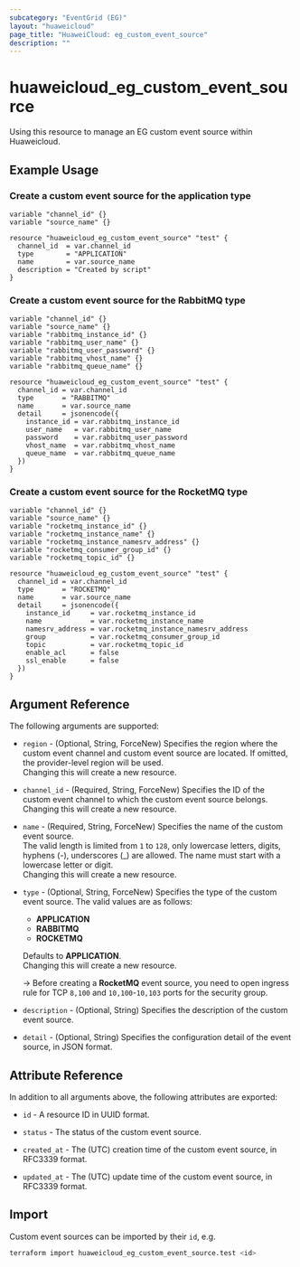 ```yaml
---
subcategory: "EventGrid (EG)"
layout: "huaweicloud"
page_title: "HuaweiCloud: eg_custom_event_source"
description: ""
---
```


# huaweicloud_eg_custom_event_source

Using this resource to manage an EG custom event source within Huaweicloud.

## Example Usage

### Create a custom event source for the application type

```hcl
variable "channel_id" {}
variable "source_name" {}

resource "huaweicloud_eg_custom_event_source" "test" {
  channel_id  = var.channel_id
  type        = "APPLICATION"
  name        = var.source_name
  description = "Created by script"
}
```

### Create a custom event source for the RabbitMQ type

```hcl
variable "channel_id" {}
variable "source_name" {}
variable "rabbitmq_instance_id" {}
variable "rabbitmq_user_name" {}
variable "rabbitmq_user_password" {}
variable "rabbitmq_vhost_name" {}
variable "rabbitmq_queue_name" {}

resource "huaweicloud_eg_custom_event_source" "test" {
  channel_id = var.channel_id
  type       = "RABBITMQ"
  name       = var.source_name
  detail     = jsonencode({
    instance_id = var.rabbitmq_instance_id
    user_name   = var.rabbitmq_user_name
    password    = var.rabbitmq_user_password
    vhost_name  = var.rabbitmq_vhost_name
    queue_name  = var.rabbitmq_queue_name
  })
}
```

### Create a custom event source for the RocketMQ type

```hcl
variable "channel_id" {}
variable "source_name" {}
variable "rocketmq_instance_id" {}
variable "rocketmq_instance_name" {}
variable "rocketmq_instance_namesrv_address" {}
variable "rocketmq_consumer_group_id" {}
variable "rocketmq_topic_id" {}

resource "huaweicloud_eg_custom_event_source" "test" {
  channel_id = var.channel_id
  type       = "ROCKETMQ"
  name       = var.source_name
  detail     = jsonencode({
    instance_id     = var.rocketmq_instance_id
    name            = var.rocketmq_instance_name
    namesrv_address = var.rocketmq_instance_namesrv_address
    group           = var.rocketmq_consumer_group_id
    topic           = var.rocketmq_topic_id
    enable_acl      = false
    ssl_enable      = false
  })
}
```

## Argument Reference

The following arguments are supported:

* `region` - (Optional, String, ForceNew) Specifies the region where the custom event channel and custom event source
  are located. If omitted, the provider-level region will be used.  
  Changing this will create a new resource.

* `channel_id` - (Required, String, ForceNew) Specifies the ID of the custom event channel to which the custom event
  source belongs.  
  Changing this will create a new resource.

* `name` - (Required, String, ForceNew) Specifies the name of the custom event source.  
  The valid length is limited from `1` to `128`, only lowercase letters, digits, hyphens (-), underscores (_) are
  allowed. The name must start with a lowercase letter or digit.  
  Changing this will create a new resource.

* `type` - (Optional, String, ForceNew) Specifies the type of the custom event source.
  The valid values are as follows:
  + **APPLICATION**
  + **RABBITMQ**
  + **ROCKETMQ**

  Defaults to **APPLICATION**.  
  Changing this will create a new resource.

  -> Before creating a **RocketMQ** event source, you need to open ingress rule for TCP `8,100` and `10,100`-`10,103`
     ports for the security group.

* `description` - (Optional, String) Specifies the description of the custom event source.

* `detail` - (Optional, String) Specifies the configuration detail of the event source, in JSON format.

## Attribute Reference

In addition to all arguments above, the following attributes are exported:

* `id` - A resource ID in UUID format.

* `status` - The status of the custom event source.

* `created_at` - The (UTC) creation time of the custom event source, in RFC3339 format.

* `updated_at` - The (UTC) update time of the custom event source, in RFC3339 format.

## Import

Custom event sources can be imported by their `id`, e.g.

```bash
terraform import huaweicloud_eg_custom_event_source.test <id>
```
